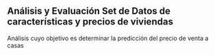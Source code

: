## Análisis y Evaluación Set de Datos de características y precios de viviendas

Análisis cuyo objetivo es determinar la predicción del precio de venta a casas
